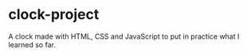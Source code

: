 # clock-project
 A clock made with HTML, CSS and JavaScript to put in practice what I learned so far.
